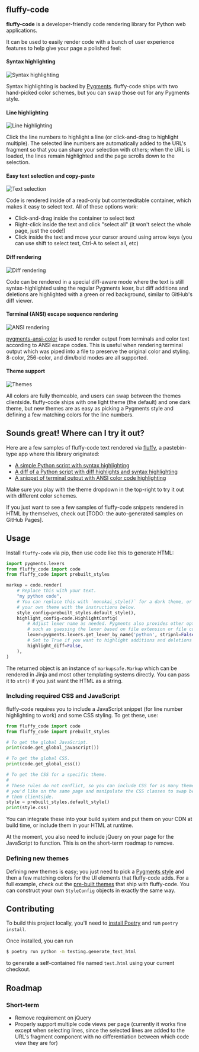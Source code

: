 fluffy-code
-----------

**fluffy-code** is a developer-friendly code rendering library for Python web
applications.

It can be used to easily render code with a bunch of user experience features
to help give your page a polished feel:


#### Syntax highlighting

![Syntax highlighting](https://i.fluffy.cc/msbDxbzG69pZCbjnhrk3qq7vmmnh8BSJ.png)


Syntax highlighting is backed by [Pygments](https://pygments.org/). fluffy-code
ships with two hand-picked color schemes, but you can swap those out for any
Pygments style.


#### Line highlighting

![Line highlighting](https://i.fluffy.cc/6CHS3hvqHjWJlslX20nDfr6qkGvpWck5.png)

Click the line numbers to highlight a line (or click-and-drag to highlight
multiple). The selected line numbers are automatically added to the URL's
fragment so that you can share your selection with others; when the URL is
loaded, the lines remain highlighted and the page scrolls down to the
selection.


#### Easy text selection and copy-paste

![Text selection](https://i.fluffy.cc/GXRPs3DPrsQWkthtnHt1wklzjT8H2fXV.png)

Code is rendered inside of a read-only but contenteditable container, which
makes it easy to select text. All of these options work:

* Click-and-drag inside the container to select text
* Right-click inside the text and click "select all" (it won't select the whole
  page, just the code!)
* Click inside the text and move your cursor around using arrow keys (you can
  use shift to select text, Ctrl-A to select all, etc)


#### Diff rendering

![Diff rendering](https://i.fluffy.cc/dCXrmKWl3N6nN631DJpWnt1LkrPMPtRP.png)

Code can be rendered in a special diff-aware mode where the text is still
syntax-highlighted using the regular Pygments lexer, but diff additions and deletions are
highlighted with a green or red background, similar to GitHub's diff viewer.


#### Terminal (ANSI) escape sequence rendering

![ANSI rendering](https://i.fluffy.cc/xQRXmZ1CHxWw90mDgQCdHq4lvFzwC8S3.png)

[pygments-ansi-color](https://github.com/chriskuehl/pygments-ansi-color) is
used to render output from terminals and color text according to ANSI escape
codes. This is useful when rendering terminal output which was piped into a
file to preserve the original color and styling. 8-color, 256-color, and
dim/bold modes are all supported.


#### Theme support

![Themes](https://i.fluffy.cc/pfQ3bsTFl7H0s9BrDRvLHPD35X3JzJ40.png)

All colors are fully themeable, and users can swap between the themes
clientside. fluffy-code ships with one light theme (the default) and one dark
theme, but new themes are as easy as picking a Pygments style and defining a
few matching colors for the line numbers.


## Sounds great! Where can I try it out?

Here are a few samples of fluffy-code text rendered via
[fluffy](https://github.com/chriskuehl/fluffy), a pastebin-type app where this
library originated:

* [A simple Python script with syntax highlighting](https://i.fluffy.cc/cxGSDD5JcC8g6Lm3L1VngbmNJZDRR4Bm.html)
* [A diff of a Python script with diff highlights and syntax highlighting](https://i.fluffy.cc/rjX2XQDMhflK3ZDXJNwcBxpmNt8986Vh.html)
* [A snippet of terminal output with ANSI color code highlighting](https://i.fluffy.cc/cgQc0Wv7FtL6X1JLw5VbZ242bZ3BlGjq.html)

Make sure you play with the theme dropdown in the top-right to try it out with
different color schemes.

If you just want to see a few samples of fluffy-code snippets rendered in HTML
by themselves, check out [TODO: the auto-generated samples on GitHub Pages].


## Usage

Install `fluffy-code` via pip, then use code like this to generate HTML:

```python
import pygments.lexers
from fluffy_code import code
from fluffy_code import prebuilt_styles

markup = code.render(
    # Replace this with your text.
    "my python code",
    # You can replace this with `monokai_style()` for a dark theme, or create
    # your own theme with the instructions below.
    style_config=prebuilt_styles.default_style(),
    highlight_config=code.HighlightConfig(
        # Adjust lexer name as needed. Pygments also provides other options
        # such as guessing the lexer based on file extension or file contents.
        lexer=pygments.lexers.get_lexer_by_name('python', stripnl=False),
        # Set to True if you want to highlight additions and deletions for a diff.
        highlight_diff=False,
    ),
)
```

The returned object is an instance of `markupsafe.Markup` which can be rendered
in Jinja and most other templating systems directly. You can pass it to `str()`
if you just want the HTML as a string.


### Including required CSS and JavaScript

fluffy-code requires you to include a JavaScript snippet (for line number
highlighting to work) and some CSS styling. To get these, use:

```python
from fluffy_code import code
from fluffy_code import prebuilt_styles

# To get the global JavaScript.
print(code.get_global_javascript())

# To get the global CSS.
print(code.get_global_css())

# To get the CSS for a specific theme.
#
# These rules do not conflict, so you can include CSS for as many themes as
# you'd like on the same page and manipulate the CSS classes to swap between
# them clientside.
style = prebuilt_styles.default_style()
print(style.css)
```

You can integrate these into your build system and put them on your CDN at
build time, or include them in your HTML at runtime.

At the moment, you also need to include jQuery on your page for the JavaScript
to function. This is on the short-term roadmap to remove.


### Defining new themes

Defining new themes is easy; you just need to pick a [Pygments
style][pygments-styles] and then a few matching colors for the UI elements that
fluffy-code adds. For a full example, check out the [pre-built
themes][prebuilt-themes] that ship with fluffy-code. You can construct your own
`StyleConfig` objects in exactly the same way.


## Contributing

To build this project locally, you'll need to [install
Poetry](https://python-poetry.org/docs/) and run `poetry install`.

Once installed, you can run

```bash
$ poetry run python -m testing.generate_test_html
```

to generate a self-contained file named `test.html` using your current
checkout.


## Roadmap
### Short-term

* Remove requirement on jQuery
* Properly support multiple code views per page (currently it works fine except
  when selecting lines, since the selected lines are added to the URL's
  fragment component with no differentiation between which code view they are
  for)


[pygments-styles]: https://pygments.org/docs/styles/
[prebuilt-themes]: https://github.com/chriskuehl/fluffy-code/blob/main/fluffy_code/prebuilt_styles.py
[markupsafe]: https://markupsafe.palletsprojects.com/en/2.1.x/
